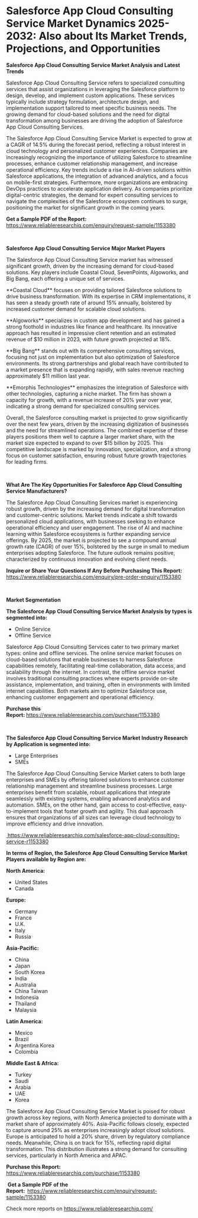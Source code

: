 <p><h1>Salesforce App Cloud Consulting Service Market Dynamics 2025-2032: Also about Its Market Trends, Projections, and Opportunities</h1></p><p><strong>Salesforce App Cloud Consulting Service Market Analysis and Latest Trends</strong></p>
<p><p>Salesforce App Cloud Consulting Service refers to specialized consulting services that assist organizations in leveraging the Salesforce platform to design, develop, and implement custom applications. These services typically include strategy formulation, architecture design, and implementation support tailored to meet specific business needs. The growing demand for cloud-based solutions and the need for digital transformation among businesses are driving the adoption of Salesforce App Cloud Consulting Services.</p><p>The Salesforce App Cloud Consulting Service Market is expected to grow at a CAGR of 14.5% during the forecast period, reflecting a robust interest in cloud technology and personalized customer experiences. Companies are increasingly recognizing the importance of utilizing Salesforce to streamline processes, enhance customer relationship management, and increase operational efficiency. Key trends include a rise in AI-driven solutions within Salesforce applications, the integration of advanced analytics, and a focus on mobile-first strategies. Furthermore, more organizations are embracing DevOps practices to accelerate application delivery. As companies prioritize digital-centric strategies, the demand for expert consulting services to navigate the complexities of the Salesforce ecosystem continues to surge, positioning the market for significant growth in the coming years.</p></p>
<p><strong>Get a Sample PDF of the Report:&nbsp;</strong> <a href="https://www.reliableresearchiq.com/enquiry/request-sample/1153380?utm_campaign=3066&utm_medium=2&utm_source=Github&utm_content=ia&utm_term=11032025&utm_id=salesforce-app-cloud-consulting-service">https://www.reliableresearchiq.com/enquiry/request-sample/1153380</a></p>
<p>&nbsp;</p>
<p><strong>Salesforce App Cloud Consulting Service Major Market Players</strong></p>
<p><p>The Salesforce App Cloud Consulting Service market has witnessed significant growth, driven by the increasing demand for cloud-based solutions. Key players include Coastal Cloud, SevenPoints, Algoworks, and Big Bang, each offering a unique set of services.</p><p>**Coastal Cloud** focuses on providing tailored Salesforce solutions to drive business transformation. With its expertise in CRM implementations, it has seen a steady growth rate of around 15% annually, bolstered by increased customer demand for scalable cloud solutions.</p><p>**Algoworks** specializes in custom app development and has gained a strong foothold in industries like finance and healthcare. Its innovative approach has resulted in impressive client retention and an estimated revenue of $10 million in 2023, with future growth projected at 18%.</p><p>**Big Bang** stands out with its comprehensive consulting services, focusing not just on implementation but also optimization of Salesforce environments. Its strong partnerships and global reach have contributed to a market presence that is expanding rapidly, with sales revenue reaching approximately $11 million last year.</p><p>**Emorphis Technologies** emphasizes the integration of Salesforce with other technologies, capturing a niche market. The firm has shown a capacity for growth, with a revenue increase of 20% year over year, indicating a strong demand for specialized consulting services.</p><p>Overall, the Salesforce consulting market is projected to grow significantly over the next few years, driven by the increasing digitization of businesses and the need for streamlined operations. The combined expertise of these players positions them well to capture a larger market share, with the market size expected to expand to over $15 billion by 2025. This competitive landscape is marked by innovation, specialization, and a strong focus on customer satisfaction, ensuring robust future growth trajectories for leading firms.</p></p>
<p>&nbsp;</p>
<p><strong>What Are The Key Opportunities For Salesforce App Cloud Consulting Service Manufacturers?</strong></p>
<p><p>The Salesforce App Cloud Consulting Services market is experiencing robust growth, driven by the increasing demand for digital transformation and customer-centric solutions. Market trends indicate a shift towards personalized cloud applications, with businesses seeking to enhance operational efficiency and user engagement. The rise of AI and machine learning within Salesforce ecosystems is further expanding service offerings. By 2025, the market is projected to see a compound annual growth rate (CAGR) of over 15%, bolstered by the surge in small to medium enterprises adopting Salesforce. The future outlook remains positive, characterized by continuous innovation and evolving client needs.</p></p>
<p><strong>Inquire or Share Your Questions If Any Before Purchasing This Report:</strong> <a href="https://www.reliableresearchiq.com/enquiry/pre-order-enquiry/1153380?utm_campaign=3066&utm_medium=2&utm_source=Github&utm_content=ia&utm_term=11032025&utm_id=salesforce-app-cloud-consulting-service">https://www.reliableresearchiq.com/enquiry/pre-order-enquiry/1153380</a></p>
<p>&nbsp;</p>
<p><strong>Market Segmentation</strong></p>
<p><strong>The Salesforce App Cloud Consulting Service Market Analysis by types is segmented into:</strong></p>
<p><ul><li>Online Service</li><li>Offline Service</li></ul></p>
<p><p>Salesforce App Cloud Consulting Services cater to two primary market types: online and offline services. The online service market focuses on cloud-based solutions that enable businesses to harness Salesforce capabilities remotely, facilitating real-time collaboration, data access, and scalability through the internet. In contrast, the offline service market involves traditional consulting practices where experts provide on-site assistance, implementation, and training, often in environments with limited internet capabilities. Both markets aim to optimize Salesforce use, enhancing customer engagement and operational efficiency.</p></p>
<p><strong>Purchase this Report:&nbsp;</strong><a href="https://www.reliableresearchiq.com/purchase/1153380?utm_campaign=3066&utm_medium=2&utm_source=Github&utm_content=ia&utm_term=11032025&utm_id=salesforce-app-cloud-consulting-service">https://www.reliableresearchiq.com/purchase/1153380</a></p>
<p>&nbsp;</p>
<p><strong>The Salesforce App Cloud Consulting Service Market Industry Research by Application is segmented into:</strong></p>
<p><ul><li>Large Enterprises</li><li>SMEs</li></ul></p>
<p><p>The Salesforce App Cloud Consulting Service Market caters to both large enterprises and SMEs by offering tailored solutions to enhance customer relationship management and streamline business processes. Large enterprises benefit from scalable, robust applications that integrate seamlessly with existing systems, enabling advanced analytics and automation. SMEs, on the other hand, gain access to cost-effective, easy-to-implement tools that foster growth and agility. This dual approach ensures that organizations of all sizes can leverage cloud technology to improve efficiency and drive innovation.</p></p>
<p><a href="https://www.reliableresearchiq.com/salesforce-app-cloud-consulting-service-r1153380?utm_campaign=3066&utm_medium=2&utm_source=Github&utm_content=ia&utm_term=11032025&utm_id=salesforce-app-cloud-consulting-service">&nbsp;https://www.reliableresearchiq.com/salesforce-app-cloud-consulting-service-r1153380</a></p>
<p><strong>In terms of Region, the Salesforce App Cloud Consulting Service Market Players available by Region are:</strong></p>
<p>
    <p> <strong> North America: </strong>
        <ul>
            <li>United States</li>
            <li>Canada</li>
        </ul>
        </p> 
    <p> <strong> Europe: </strong>
        <ul>
            <li>Germany</li>
            <li>France</li>
            <li>U.K.</li>
            <li>Italy</li>
            <li>Russia</li>
        </ul>
        </p> 
    <p> <strong> Asia-Pacific: </strong>
        <ul>
            <li>China</li>
            <li>Japan</li>
            <li>South Korea</li>
            <li>India</li>
            <li>Australia</li>
            <li>China Taiwan</li>
            <li>Indonesia</li>
            <li>Thailand</li>
            <li>Malaysia</li>
        </ul>
        </p> 
    <p> <strong> Latin America: </strong>
        <ul>
            <li>Mexico</li>
            <li>Brazil</li>
            <li>Argentina Korea</li>
            <li>Colombia</li>
        </ul>
        </p> 
    <p> <strong> Middle East & Africa: </strong>
        <ul>
            <li>Turkey</li>
            <li>Saudi</li>
            <li>Arabia</li>
            <li>UAE</li>
            <li>Korea</li>
        </ul>
    </p>
    </p>
<p><p>The Salesforce App Cloud Consulting Service Market is poised for robust growth across key regions, with North America projected to dominate with a market share of approximately 40%. Asia-Pacific follows closely, expected to capture around 25% as enterprises increasingly adopt cloud solutions. Europe is anticipated to hold a 20% share, driven by regulatory compliance needs. Meanwhile, China is on track for 15%, reflecting rapid digital transformation. This distribution illustrates a strong demand for consulting services, particularly in North America and APAC.</p></p>
<p><strong>Purchase this Report: </strong><a href="https://www.reliableresearchiq.com/purchase/1153380?utm_campaign=3066&utm_medium=2&utm_source=Github&utm_content=ia&utm_term=11032025&utm_id=salesforce-app-cloud-consulting-service">https://www.reliableresearchiq.com/purchase/1153380</a></p>
<p>&nbsp;<strong>Get a Sample PDF of the Report:&nbsp;&nbsp;</strong><a href="https://www.reliableresearchiq.com/enquiry/request-sample/1153380?utm_campaign=3066&utm_medium=2&utm_source=Github&utm_content=ia&utm_term=11032025&utm_id=salesforce-app-cloud-consulting-service">https://www.reliableresearchiq.com/enquiry/request-sample/1153380</a></p>
<p><strong></strong></p>
<p>Check more reports on <a href="https://www.reliableresearchiq.com/?utm_campaign=3066&utm_medium=2&utm_source=Github&utm_content=ia&utm_term=11032025&utm_id=salesforce-app-cloud-consulting-service">https://www.reliableresearchiq.com/</a></p>